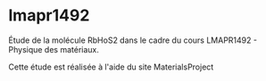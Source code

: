 # lmapr1492
Étude de la molécule RbHoS2 dans le cadre du cours LMAPR1492 - Physique des matériaux.

Cette étude est réalisée à l'aide du site MaterialsProject
